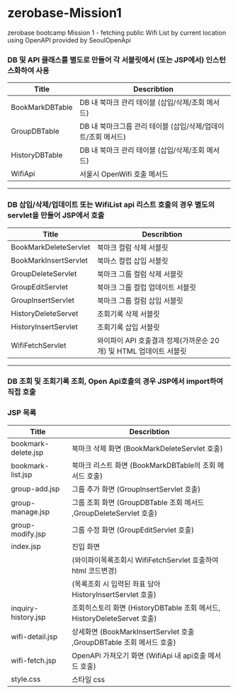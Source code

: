 # zerobase-Mission1
zerobase bootcamp Mission 1 - 
fetching public Wifi List by current location using OpenAPI provided by SeoulOpenApi

### DB 및 API 클래스를 별도로 만들어 각 서블릿에서 (또는 JSP에서) 인스턴스화하여 사용

|Title|Describtion|
|--|--|
|BookMarkDBTable | DB 내 북마크 관리 테이블 (삽입/삭제/조회 메서드)|
|GroupDBTable    |   DB 내 북마크그룹 관리 테이블 (삽입/삭제/업데이트/조회 메서드)|
|HistoryDBTable   |  DB 내 북마크 관리 테이블 (삽입/삭제/조회 메서드)|
|WifiApi          | 서울시 OpenWifi 호출 메서드|

---

### DB 삽입/삭제/업데이트 또는 WifiList api 리스트 호출의 경우 별도의 servlet을 만들어 JSP에서 호출

|Title|Describtion|
|--|--|
|BookMarkDeleteServlet  |북마크 컬럼 삭제 서블릿 |
|BookMarkInsertServlet  |북마스 컬럽 삽입 서블릿|
|GroupDeleteServlet     |북마크 그룹 컬럼 삭제 서블릿|
|GroupEditServlet       |북마크 그룹 컬럽 업데이트 서블릿|
|GroupInsertServlet    | 북마크 그룹 컬럼 삽입 서블릿|
|HistoryDeleteServet  |  조회기록 삭제 서블릿|
|HistoryInsertServlet|   조회기록 삽입 서블릿|
|WifiFetchServlet|       와이파이 API 호출결과 정제(가까운순 20개) 및 HTML 업데이트 서블릿|

---

### DB 조회 및 조회기록 조회, Open Api호출의 경우 JSP에서 import하여 직접 호출
### JSP 목록 
|Title|Describtion|
|--|--|
|bookmark-delete.jsp   | 북마크 삭제 화면 (BookMarkDeleteServlet 호출)|
|bookmark-list.jsp     | 북마크 리스트 화면 (BookMarkDBTable의 조회 메서드 호출)|
|group-add.jsp         | 그룹 추가 화면 (GroupInsertServlet 호출)|
|group-manage.jsp      | 그룹 조회 화면 (GroupDBTable 조회 메서드 ,GroupDeleteServlet 호출)|
|group-modify.jsp      | 그룹 수정 화면 (GroupEditServlet 호출)|
|index.jsp             | 진입 화면 
|                      |  (와이파이목록조회시 WifiFetchServlet 호출하여 html 코드변경)|
|                      |  (목록조회 시 입력된 좌표 담아 HistoryInsertServlet 호출)|
|inquiry-history.jsp   | 조회히스토리 화면 (HistoryDBTable 조회 메서드, HistoryDeleteServet 호출)|
|wifi-detail.jsp       | 상세화면 (BookMarkInsertServlet 호출 ,GroupDBTable 조회 메서드 호출)|
|wifi-fetch.jsp        | OpenAPi 가져오기 화면 (WifiApi 내 api호출 메서드 호출)|
|style.css             | 스타일 css|




